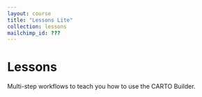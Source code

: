 ```yaml
---
layout: course
title: "Lessons Lite"
collection: lessons
mailchimp_id: ???
---
```

# Lessons

Multi-step workflows to teach you how to use the CARTO Builder.
